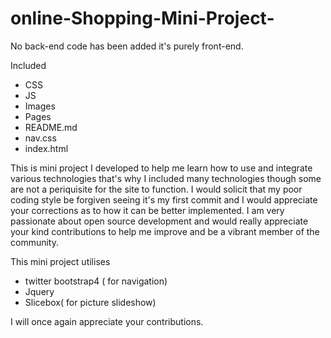 # online-Shopping-Mini-Project-

No back-end code has been added it's purely front-end.

Included
- CSS
- JS
- Images
- Pages
- README.md
- nav.css
- index.html



This is mini project I developed to help me learn how to use and integrate various technologies that's why I included many technologies though some are not a periquisite for the site to function. 
I would solicit that my poor coding style be forgiven seeing it's my first commit and I would appreciate your corrections as to how it can be better implemented. I am very passionate about open source development and would really appreciate your kind contributions to help me improve and be a vibrant member of the community.

This mini project utilises 
- twitter bootstrap4 ( for navigation)
- Jquery
- Slicebox( for picture slideshow)

I will once again appreciate your contributions.
